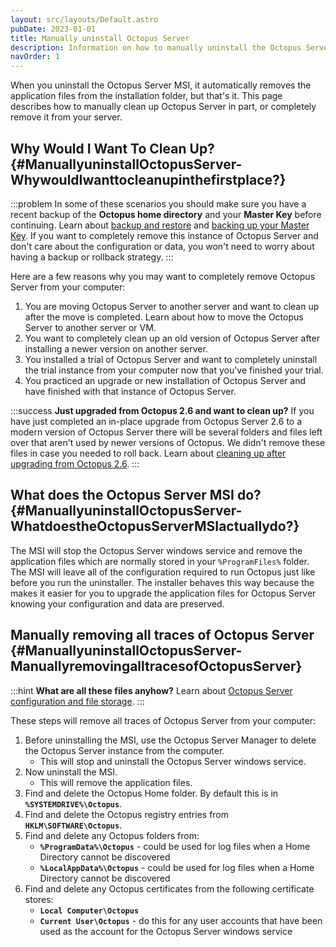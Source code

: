 ```yaml
---
layout: src/layouts/Default.astro
pubDate: 2023-01-01
title: Manually uninstall Octopus Server
description: Information on how to manually uninstall the Octopus Server.
navOrder: 1
---
```


When you uninstall the Octopus Server MSI, it automatically removes the application files from the installation folder, but that's it. This page describes how to manually clean up Octopus Server in part, or completely remove it from your server.

## Why Would I Want To Clean Up? {#ManuallyuninstallOctopusServer-WhywouldIwanttocleanupinthefirstplace?}

:::problem
In some of these scenarios you should make sure you have a recent backup of the **Octopus home directory** and your **Master Key** before continuing. Learn about [backup and restore](/docs/administration/data/backup-and-restore.md) and [backing up your Master Key](/docs/security/data-encryption.md). If you want to completely remove this instance of Octopus Server and don't care about the configuration or data, you won't need to worry about having a backup or rollback strategy.
:::

Here are a few reasons why you may want to completely remove Octopus Server from your computer:

1. You are moving Octopus Server to another server and want to clean up after the move is completed. Learn about how to move the Octopus Server to another server or VM.
2. You want to completely clean up an old version of Octopus Server after installing a newer version on another server.
3. You installed a trial of Octopus Server and want to completely uninstall the trial instance from your computer now that you've finished your trial.
4. You practiced an upgrade or new installation of Octopus Server and have finished with that instance of Octopus Server.

:::success
**Just upgraded from Octopus 2.6 and want to clean up?**
If you have just completed an in-place upgrade from Octopus Server 2.6 to a modern version of Octopus Server there will be several folders and files left over that aren't used by newer versions of Octopus. We didn't remove these files in case you needed to roll back. Learn about [cleaning up after upgrading from Octopus 2.6](/docs/administration/managing-infrastructure/server-configuration-and-file-storage/index.md).
:::

## What does the Octopus Server MSI do? {#ManuallyuninstallOctopusServer-WhatdoestheOctopusServerMSIactuallydo?}

The MSI will stop the Octopus Server windows service and remove the application files which are normally stored in your `%ProgramFiles%` folder. The MSI will leave all of the configuration required to run Octopus just like before you run the uninstaller. The installer behaves this way because the makes it easier for you to upgrade the application files for Octopus Server knowing your configuration and data are preserved.

## Manually removing all traces of Octopus Server {#ManuallyuninstallOctopusServer-ManuallyremovingalltracesofOctopusServer}

:::hint
**What are all these files anyhow?**
Learn about [Octopus Server configuration and file storage](/docs/administration/managing-infrastructure/server-configuration-and-file-storage/index.md).
:::

These steps will remove all traces of Octopus Server from your computer:

1. Before uninstalling the MSI, use the Octopus Server Manager to delete the Octopus Server instance from the computer.
    * This will stop and uninstall the Octopus Server windows service.
2. Now uninstall the MSI.
    * This will remove the application files.
3. Find and delete the Octopus Home folder. By default this is in **`%SYSTEMDRIVE%\Octopus`**.
4. Find and delete the Octopus registry entries from **`HKLM\SOFTWARE\Octopus`**.
5. Find and delete any Octopus folders from:
    * **`%ProgramData%\Octopus`** - could be used for log files when a Home Directory cannot be discovered
    * **`%LocalAppData%\Octopus`** - could be used for log files when a Home Directory cannot be discovered
6. Find and delete any Octopus certificates from the following certificate stores:
    * **`Local Computer\Octopus`**
    * **`Current User\Octopus`** - do this for any user accounts that have been used as the account for the Octopus Server windows service
